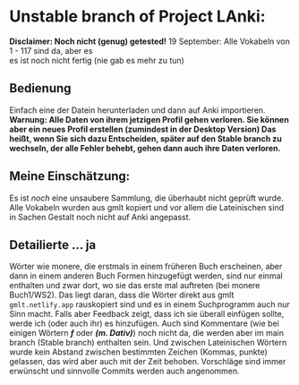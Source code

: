 # Unstable branch of **Project LAnki**: 
**Disclaimer: Noch nicht (genug) getested!**
19 September: Alle Vokabeln von 1 - 117 sind da, aber es  
es ist noch nicht fertig (nie gab es mehr zu tun)   
## Bedienung
Einfach eine der Datein herunterladen und dann auf Anki importieren. 
**Warnung: Alle Daten von ihrem jetzigen Profil gehen verloren. Sie können aber ein neues Profil erstellen (zumindest in der Desktop Version)
Das heißt, wenn Sie sich dazu Entscheiden, später auf den Stable branch zu wechseln, der alle Fehler behebt, gehen dann auch ihre Daten verloren.** 
## Meine Einschätzung:
Es ist *noch* eine unsaubere Sammlung, die überhaubt nicht geprüft wurde. Alle Vokabeln wurden aus gmlt kopiert und vor allem die Lateinischen sind in Sachen Gestalt noch nicht
auf Anki angepasst.
## Detailierte ... ja 
Wörter wie monere, die erstmals in einem früheren Buch erscheinen, aber dann in einem anderen Buch Formen hinzugefügt werden, 
sind nur einmal enthalten und zwar dort, wo sie das erste mal auftreten (bei monere Buch1/WS2). 
Das liegt daran, dass die Wörter direkt aus gmlt `gmlt.netlify.app` rauskopiert sind und es in einem Suchprogramm auch nur Sinn macht.
Falls aber Feedback zeigt, dass ich sie überall einfügen sollte, werde ich (oder auch ihr) es hinzufügen.
Auch sind Kommentare (wie bei einigen Wörtern ***f*** oder ***(m. Dativ)***) noch nicht da, die werden aber im main branch (Stable branch) 
enthalten sein. Und zwischen Lateinischen Wörtern wurde kein Abstand zwischen bestimmten Zeichen (Kommas, punkte) gelassen, das wird aber auch mit der Zeit behoben. 
Vorschläge sind immer erwünscht und sinnvolle Commits werden auch angenommen.

